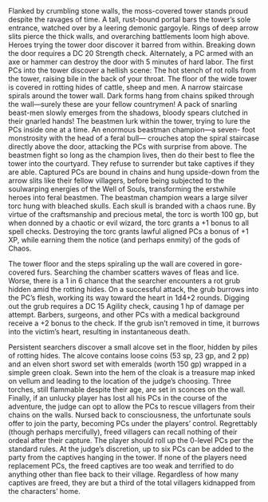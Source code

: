 <div class="ecr ecr-wrapper ecr-markeddown">
Flanked by crumbling stone walls,
the moss-covered tower stands proud despite the ravages of time. A
tall, rust-bound portal bars the tower’s sole entrance, watched over
by a leering demonic gargoyle. Rings of deep arrow slits pierce the
thick walls, and overarching battlements loom high above.
Heroes trying the tower door discover it barred from within.
Breaking down the door requires a DC 20 Strength check. Alternately,
a PC armed with an axe or hammer can destroy the
door with 5 minutes of hard labor.
The first PCs into the tower discover a hellish scene:
The hot stench of rot rolls from the tower, raising bile in the back of
your throat. The floor of the wide tower is covered in rotting hides of
cattle, sheep and men. A narrow staircase spirals around the tower
wall. Dark forms hang from chains spiked through the wall—surely
these are your fellow countrymen!
A pack of snarling beast-men slowly emerges from the shadows,
bloody spears clutched in their gnarled hands!
The beastmen lurk within the tower, trying to lure the PCs inside
one at a time. An enormous beastman champion—a seven-
foot monstrosity with the head of a feral bull— crouches
atop the spiral staircase directly above the door, attacking the
PCs with surprise from above.
The beastmen fight so long as the champion lives, then do
their best to flee the tower into the courtyard. They refuse to
surrender but take captives if they are able. Captured PCs are
bound in chains and hung upside-down from the arrow slits
like their fellow villagers, before being subjected to the soulwarping
energies of the Well of Souls, transforming the erstwhile
heroes into feral beastmen.
The beastman champion wears a large silver torc hung with
bleached skulls. Each skull is branded with a chaos rune. By
virtue of the craftsmanship and precious metal, the torc is
worth 100 gp, but when donned by a chaotic or evil wizard, the
torc grants a +1 bonus to all spell checks. Destroying the torc
grants lawful aligned PCs a bonus of +1 XP, while earning them
the notice (and perhaps enmity) of the gods of Chaos.

The tower floor and the steps spiraling up the wall are covered
in gore-covered furs. Searching the chamber scatters waves of
fleas and lice. Worse, there is a 1 in 6 chance that the searcher
encounters a rot grub hidden amid the rotting hides. On a successful
attack, the grub burrows into the PC’s flesh, working
its way toward the heart in 1d4+2 rounds. Digging out the
grub requires a DC 15 Agility check, causing 1 hp of damage
per attempt. Barbers, surgeons, and other PCs with a medical
background receive a +2 bonus to the check. If the grub isn’t
removed in time, it burrows into the victim’s heart, resulting
in instantaneous death.

Persistent searchers discover a small alcove set in the floor,
hidden by piles of rotting hides. The alcove contains loose
coins (53 sp, 23 gp, and 2 pp) and an elven short sword set
with emeralds (worth 150 gp) wrapped in a simple green
cloak. Sewn into the hem of the cloak is a treasure map inked
on vellum and leading to the location of the judge’s choosing.
Three torches, still flammable despite their age, are set in
sconces on the wall.
Finally, if an unlucky player has lost all his PCs in the course
of the adventure, the judge can opt to allow the PCs to rescue
villagers from their chains on the walls. Nursed back to
consciousness, the unfortunate souls offer to join the party, becoming
PCs under the players’ control. Regrettably (though
perhaps mercifully), freed villagers can recall nothing of their
ordeal after their capture. The player should roll up the 0-level
PCs per the standard rules. At the judge’s discretion, up to six
PCs can be added to the party from the captives hanging in
the tower.
If none of the players need replacement PCs, the freed captives
are too weak and terrified to do anything other than flee back
to their village. Regardless of how many captives are freed,
they are but a third of the total villagers kidnapped from the
characters’ home.
</div>